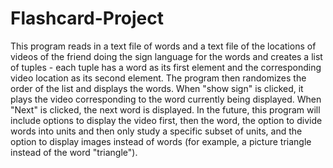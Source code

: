 # Flashcard-Project
This program reads in a text file of words and a text file of the locations of videos of the friend doing the sign language for the words and creates a list of tuples - each tuple has a word as its first element and the corresponding video location as its second element. The program then randomizes the order of the list and displays the words. When "show sign" is clicked, it plays the video corresponding to the word currently being displayed. When "Next" is clicked, the next word is displayed. In the future, this program will include options to display the video first, then the word, the option to divide words into units and then only study a specific subset of units, and the option to display images instead of words (for example, a picture triangle instead of the word "triangle").   
